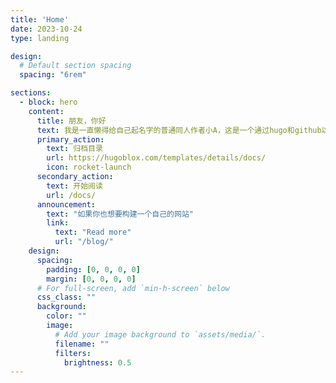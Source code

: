 ```yaml
---
title: 'Home'
date: 2023-10-24
type: landing

design:
  # Default section spacing
  spacing: "6rem"

sections:
  - block: hero
    content:
      title: 朋友，你好
      text: 我是一直懒得给自己起名字的普通同人作者小A，这是一个通过hugo和github以及visual studio实现的一个存档库，里面收集了我17年至今所有的全职高手、乙女游戏等的同人作品，希望你阅读愉快~
      primary_action:
        text: 归档目录
        url: https://hugoblox.com/templates/details/docs/
        icon: rocket-launch
      secondary_action:
        text: 开始阅读
        url: /docs/
      announcement:
        text: "如果你也想要构建一个自己的网站"
        link:
          text: "Read more"
          url: "/blog/"
    design:
      spacing:
        padding: [0, 0, 0, 0]
        margin: [0, 0, 0, 0]
      # For full-screen, add `min-h-screen` below
      css_class: ""
      background:
        color: ""
        image:
          # Add your image background to `assets/media/`.
          filename: ""
          filters:
            brightness: 0.5
---
```

